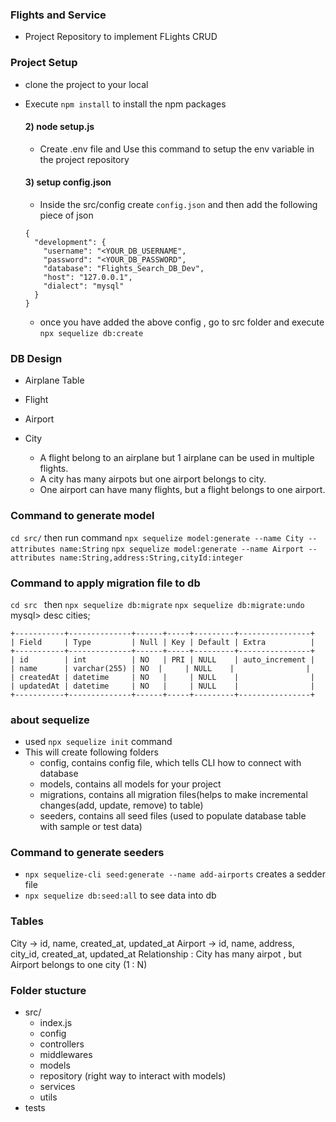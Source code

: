 ### Flights and Service
- Project Repository to implement FLights CRUD

### Project Setup
- clone the project to your local
- Execute ```npm install```  to install the npm packages
  #### 2) node setup.js
  - Create .env file and Use this command to setup the env variable in the project repository

  #### 3) setup config.json
  - Inside the src/config create `config.json` and then add the following piece of json
  ```
  {
    "development": {
      "username": "<YOUR_DB_USERNAME",
      "password": "<YOUR_DB_PASSWORD",
      "database": "Flights_Search_DB_Dev",
      "host": "127.0.0.1",
      "dialect": "mysql" 
    }
  }
  ```
  - once you have added the above config , go to src folder and execute `npx sequelize db:create`

### DB Design
- Airplane Table
- Flight
- Airport
- City

  - A flight belong to an airplane but 1 airplane can be used in multiple flights.
  - A city has many airpots but one airport belongs to city.
  - One airport can have many flights, but a flight belongs to one airport.

### Command to generate model
`cd src/` then run command `npx sequelize model:generate --name City --attributes name:String`
`npx sequelize model:generate --name Airport --attributes name:String,address:String,cityId:integer`

### Command to apply migration file to db
`cd src ` then `npx sequelize db:migrate`
`npx sequelize db:migrate:undo`
mysql> desc cities;
```
+-----------+--------------+------+-----+---------+----------------+
| Field     | Type         | Null | Key | Default | Extra          |
+-----------+--------------+------+-----+---------+----------------+
| id        | int          | NO   | PRI | NULL    | auto_increment |
| name      | varchar(255) | NO  |     | NULL    |                |
| createdAt | datetime     | NO   |     | NULL    |                |
| updatedAt | datetime     | NO   |     | NULL    |                |
+-----------+--------------+------+-----+---------+----------------+
```

### about sequelize
- used `npx sequelize init` command
- This will create following folders
    - config, contains config file, which tells CLI how to connect with database
    - models, contains all models for your project
    - migrations, contains all migration files(helps to make incremental changes(add, update, remove) to table)
    - seeders, contains all seed files (used to populate database table with sample or test data)

### Command to generate seeders
- `npx sequelize-cli seed:generate --name add-airports` creates a sedder file
- `npx sequelize db:seed:all` to see data into db

### Tables
City -> id, name, created_at, updated_at
Airport -> id, name, address, city_id, created_at, updated_at
  Relationship : City has many airpot , but Airport belongs to one city (1 : N)

### Folder stucture
- src/
  - index.js
  - config
  - controllers
  - middlewares
  - models
  - repository (right way to interact with models)
  - services
  - utils
- tests